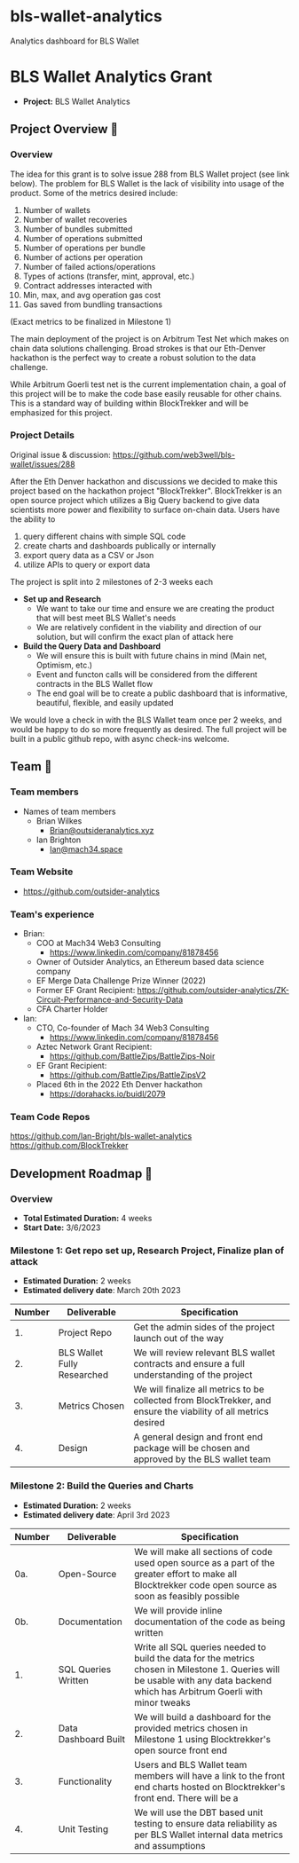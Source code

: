 # bls-wallet-analytics
Analytics dashboard for BLS Wallet
# BLS Wallet Analytics Grant

* **Project:** BLS Wallet Analytics

## Project Overview :page_facing_up: 

### Overview
The idea for this grant is to solve issue 288 from BLS Wallet project (see link below).  The problem for BLS Wallet is the lack of visibility into usage of the product. Some of the metrics desired include:
1. Number of wallets
2. Number of wallet recoveries
3. Number of bundles submitted
4. Number of operations submitted
5. Number of operations per bundle
6. Number of actions per operation
7. Number of failed actions/operations
8. Types of actions (transfer, mint, approval, etc.)
9. Contract addresses interacted with
10. Min, max, and avg operation gas cost
11. Gas saved from bundling transactions

(Exact metrics to be finalized in Milestone 1)

The main deployment of the project is on Arbitrum Test Net which makes on chain data solutions challenging. Broad strokes is that our Eth-Denver hackathon is the perfect way to create a robust solution to the data challenge.

While Arbitrum Goerli test net is the current implementation chain, a goal of this project will be to make the code base easily reusable for other chains. This is a standard way of building within BlockTrekker and will be emphasized for this project. 

### Project Details 
Original issue & discussion: https://github.com/web3well/bls-wallet/issues/288

After the Eth Denver hackathon and discussions we decided to make this project based on the hackathon project "BlockTrekker". BlockTrekker is an open source project which utilizes a Big Query backend to give data scientists more power and flexibility to surface on-chain data. Users have the ability to 
1. query different chains with simple SQL code
2. create charts and dashboards publically or internally
3. export query data as a CSV or Json
4. utilize APIs to query or export data

The project is split into 2 milestones of 2-3 weeks each 
* **Set up and Research**
    * We want to take our time and ensure we are creating the product that will best meet BLS Wallet's needs
    * We are relatively confident in the viability and direction of our solution, but will confirm the exact plan of attack here
* **Build the Query Data and Dashboard**
    * We will ensure this is built with future chains in mind (Main net, Optimism, etc.)
    * Event and functon calls will be considered from the different contracts in the BLS Wallet flow
    * The end goal will be to create a public dashboard that is informative, beautiful, flexible, and easily updated 

We would love a check in with the BLS Wallet team once per 2 weeks, and would be happy to do so more frequently as desired. The full project will be built in a public github repo, with async check-ins welcome. 


## Team :busts_in_silhouette:

### Team members
* Names of team members
  * Brian Wilkes
    * Brian@outsideranalytics.xyz
  * Ian Brighton
    * Ian@mach34.space

### Team Website	
* https://github.com/outsider-analytics
### Team's experience
* Brian:
    * COO at Mach34 Web3 Consulting
        * https://www.linkedin.com/company/81878456
    * Owner of Outsider Analytics, an Ethereum based data science company
    * EF Merge Data Challenge Prize Winner (2022)
    * Former EF Grant Recipient: https://github.com/outsider-analytics/ZK-Circuit-Performance-and-Security-Data
    * CFA Charter Holder
* Ian:
    * CTO, Co-founder of Mach 34 Web3 Consulting
        * https://www.linkedin.com/company/81878456
    * Aztec Network Grant Recipient:
        * https://github.com/BattleZips/BattleZips-Noir
    * EF Grant Recipient:
        * https://github.com/BattleZips/BattleZipsV2
    * Placed 6th in the 2022 Eth Denver hackathon
        * https://dorahacks.io/buidl/2079
    
### Team Code Repos
https://github.com/Ian-Bright/bls-wallet-analytics
https://github.com/BlockTrekker

## Development Roadmap :nut_and_bolt: 

### Overview
* **Total Estimated Duration:** 4 weeks
* **Start Date:** 3/6/2023

### Milestone 1: Get repo set up, Research Project, Finalize plan of attack
* **Estimated Duration:** 2 weeks
* **Estimated delivery date**: March 20th 2023

| Number | Deliverable | Specification |
| ------------- | ------------- | ------------- |
| 1. | Project Repo | Get the admin sides of the project launch out of the way | 
| 2. | BLS Wallet Fully Researched | We will review relevant BLS wallet contracts  and ensure a full understanding of the project | 
| 3. | Metrics Chosen | We will finalize all metrics to be collected from BlockTrekker, and ensure the viability of all metrics desired | 
| 4. | Design | A general design and front end package will be chosen and approved by the BLS wallet team| 

### Milestone 2: Build the Queries and Charts
* **Estimated Duration:** 2 weeks
* **Estimated delivery date**: April 3rd 2023

| Number | Deliverable | Specification |
| ------------- | ------------- | ------------- |
| 0a. | Open-Source | We will make all sections of code used open source as a part of the greater effort to make all Blocktrekker code open source as soon as feasibly possible |
| 0b. | Documentation | We will provide inline documentation of the code as being written |
| 1. | SQL Queries Written | Write all SQL queries needed to build the data for the metrics chosen in Milestone 1. Queries will be usable with any data backend which has Arbitrum Goerli with minor tweaks |
| 2. | Data Dashboard Built | We will build a dashboard for the provided metrics chosen in Milestone 1 using Blocktrekker's open source front end |
| 3. | Functionality | Users and BLS Wallet team members will have a link to the front end charts hosted on Blocktrekker's front end. There will be a  | 
| 4. | Unit Testing | We will use the DBT based unit testing to ensure data reliability as per BLS Wallet internal data metrics and assumptions | 
